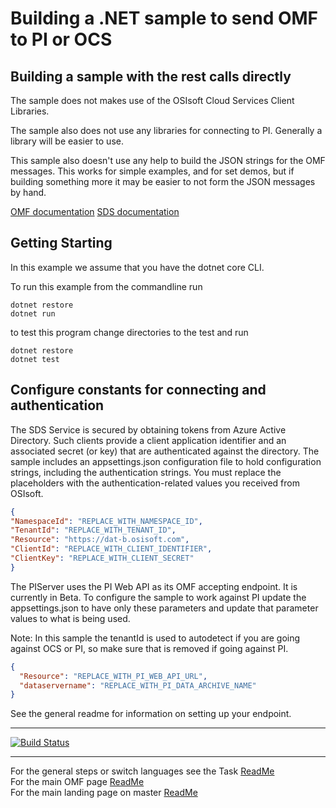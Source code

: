 Building a .NET sample to send OMF to PI or OCS
==================================================================


Building a sample with the rest calls directly
----------------------------------------------

The sample does not makes use of the OSIsoft Cloud Services Client Libraries. 

The sample also does not use any libraries for connecting to PI.  Generally a library will be easier to use.

This sample also doesn't use any help to build the JSON strings for the OMF messages. This works for simple examples, and for set demos, but if building something more it may be easier to not form the JSON messages by hand.  

[OMF documentation](https://omf-docs.readthedocs.io/en/latest/)
[SDS documentation](https://ocs-docs.osisoft.com/Documentation/SequentialDataStore/Data_Store_and_SDS.html)


Getting Starting
----------------------------

In this example we assume that you have the dotnet core CLI.

To run this example from the commandline run

```
dotnet restore
dotnet run
```

to test this program change directories to the test and run

```
dotnet restore
dotnet test
```


Configure constants for connecting and authentication
-----------------------------------------------------

The SDS Service is secured by obtaining tokens from Azure Active Directory. Such clients 
provide a client application identifier and an associated secret (or key) that are 
authenticated against the directory. The sample includes an appsettings.json configuration 
file to hold configuration strings, including the authentication strings. You must 
replace the placeholders with the authentication-related values you received from OSIsoft. 

```json
{
"NamespaceId": "REPLACE_WITH_NAMESPACE_ID",
"TenantId": "REPLACE_WITH_TENANT_ID",
"Resource": "https://dat-b.osisoft.com",
"ClientId": "REPLACE_WITH_CLIENT_IDENTIFIER",
"ClientKey": "REPLACE_WITH_CLIENT_SECRET"
}
```


The PIServer uses the PI Web API as its OMF accepting endpoint.  It is currently in Beta.  To configure the sample to work against PI update the appsettings.json to have only these parameters and update that parameter values to what is being used. 

Note: In this sample the tenantId is used to autodetect if you are going against OCS or PI, so make sure that is removed if going against PI.

```json
{
  "Resource": "REPLACE_WITH_PI_WEB_API_URL",
  "dataservername": "REPLACE_WITH_PI_DATA_ARCHIVE_NAME"
}
```

See the general readme for information on setting up your endpoint.

-----------
[![Build Status](https://osisoft.visualstudio.com/Engineering%20Incubation/_apis/build/status/OSIsoft_OCS_Samples-CI?branchName=master&jobName=OMF_APIDotNet)](https://osisoft.visualstudio.com/Engineering%20Incubation/_build/latest?definitionId=4334&branchName=master)

-----------


For the general steps or switch languages see the Task  [ReadMe](../../)<br />
For the main OMF page [ReadMe](../../../../)<br />
For the main landing page on master [ReadMe](https://github.com/osisoft/OSI-Samples)
